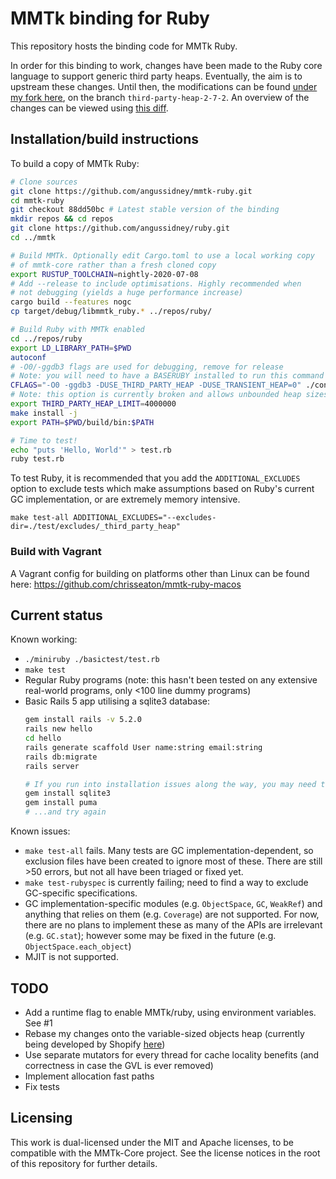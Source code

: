 # MMTk binding for Ruby

This repository hosts the binding code for MMTk Ruby. 

In order for this binding to work, changes have been made to the Ruby core language to support generic third party heaps. Eventually, the aim is to upstream these changes. Until then, the modifications can be found [under my fork here](https://github.com/angussidney/ruby), on the branch `third-party-heap-2-7-2`. An overview of the changes can be viewed using [this diff](https://github.com/ruby/ruby/compare/ruby_2_7...angussidney:third-party-heap-2-7-2).

## Installation/build instructions

To build a copy of MMTk Ruby:

```bash
# Clone sources
git clone https://github.com/angussidney/mmtk-ruby.git
cd mmtk-ruby
git checkout 88dd50bc # Latest stable version of the binding
mkdir repos && cd repos
git clone https://github.com/angussidney/ruby.git
cd ../mmtk

# Build MMTk. Optionally edit Cargo.toml to use a local working copy
# of mmtk-core rather than a fresh cloned copy
export RUSTUP_TOOLCHAIN=nightly-2020-07-08
# Add --release to include optimisations. Highly recommended when
# not debugging (yields a huge performance increase)
cargo build --features nogc
cp target/debug/libmmtk_ruby.* ../repos/ruby/

# Build Ruby with MMTk enabled
cd ../repos/ruby
export LD_LIBRARY_PATH=$PWD
autoconf
# -O0/-ggdb3 flags are used for debugging, remove for release
# Note: you will need to have a BASERUBY installed to run this command
CFLAGS="-O0 -ggdb3 -DUSE_THIRD_PARTY_HEAP -DUSE_TRANSIENT_HEAP=0" ./configure prefix="$PWD/build"
# Note: this option is currently broken and allows unbounded heap sizes (bug in mmtk-core, #214)
export THIRD_PARTY_HEAP_LIMIT=4000000
make install -j
export PATH=$PWD/build/bin:$PATH

# Time to test!
echo "puts 'Hello, World'" > test.rb
ruby test.rb
```

To test Ruby, it is recommended that you add the `ADDITIONAL_EXCLUDES` option to exclude tests which make assumptions based on Ruby's current GC implementation, or are extremely memory intensive.

```
make test-all ADDITIONAL_EXCLUDES="--excludes-dir=./test/excludes/_third_party_heap"
```

### Build with Vagrant

A Vagrant config for building on platforms other than Linux can be found here: https://github.com/chrisseaton/mmtk-ruby-macos

## Current status

Known working:
 - `./miniruby ./basictest/test.rb`
 - `make test`
 - Regular Ruby programs (note: this hasn't been tested on any extensive real-world programs, only <100 line dummy programs)
 - Basic Rails 5 app utilising a sqlite3 database:
    ```bash
    gem install rails -v 5.2.0
    rails new hello
    cd hello
    rails generate scaffold User name:string email:string
    rails db:migrate
    rails server

    # If you run into installation issues along the way, you may need to...
    gem install sqlite3
    gem install puma
    # ...and try again
    ```

Known issues:
 - `make test-all` fails. Many tests are GC implementation-dependent, so exclusion files have been created to ignore most of these. There are still >50 errors, but not all have been triaged or fixed yet.
 - `make test-rubyspec` is currently failing; need to find a way to exclude GC-specific specifications.
 - GC implementation-specific modules (e.g. `ObjectSpace`, `GC`, `WeakRef`) and anything that relies on them (e.g. `Coverage`) are not supported. For now, there are no plans to implement these as many of the APIs are irrelevant (e.g. `GC.stat`); however some may be fixed in the future (e.g. `ObjectSpace.each_object`)
 - MJIT is not supported.

## TODO
 - Add a runtime flag to enable MMTk/ruby, using environment variables. See #1
 - Rebase my changes onto the variable-sized objects heap (currently being developed by Shopify [here](https://github.com/Shopify/ruby/commits/mvh-pz-variable-width-allocation))
 - Use separate mutators for every thread for cache locality benefits (and correctness in case the GVL is ever removed)
 - Implement allocation fast paths
 - Fix tests


## Licensing

This work is dual-licensed under the MIT and Apache licenses, to be compatible with the MMTk-Core project. See the license notices in the root of this repository for further details.
